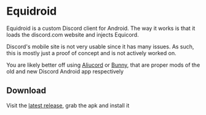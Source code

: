 # Equidroid

Equidroid is a custom Discord client for Android. The way it works is that it loads the discord.com website and injects Equicord.

Discord's mobile site is not very usable since it has many issues. As such, this is mostly just a proof of concept and is not actively worked on.

You are likely better off using [Aliucord](https://github.com/Aliucord/Aliucord) or [Bunny](https://github.com/pyoncord/Bunny), that are proper mods of the old and new Discord Android app respectively

## Download

Visit the [latest release](https://github.com/Equicord/Equidroid/releases/latest), grab the apk and install it
